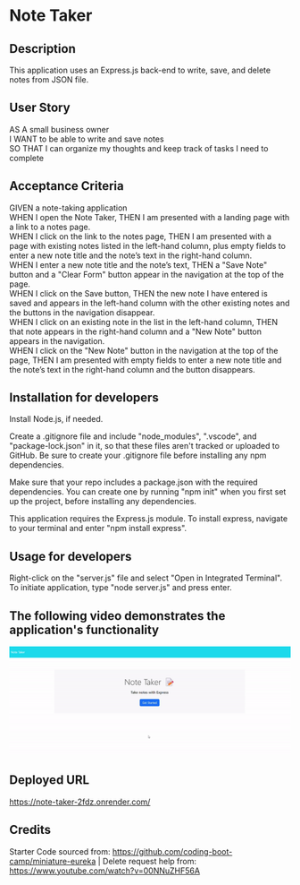 # Note Taker

## Description
This application uses an Express.js back-end to write, save, and delete notes from JSON file.

## User Story
AS A small business owner  
I WANT to be able to write and save notes  
SO THAT I can organize my thoughts and keep track of tasks I need to complete  

## Acceptance Criteria
GIVEN a note-taking application  
WHEN I open the Note Taker, THEN I am presented with a landing page with a link to a notes page.  
WHEN I click on the link to the notes page, THEN I am presented with a page with existing notes listed in the left-hand column, plus empty fields to enter a new note title and the note’s text in the right-hand column.  
WHEN I enter a new note title and the note’s text, THEN a "Save Note" button and a "Clear Form" button appear in the navigation at the top of the page.  
WHEN I click on the Save button, THEN the new note I have entered is saved and appears in the left-hand column with the other existing notes and the buttons in the navigation disappear.  
WHEN I click on an existing note in the list in the left-hand column, THEN that note appears in the right-hand column and a "New Note" button appears in the navigation.  
WHEN I click on the "New Note" button in the navigation at the top of the page, THEN I am presented with empty fields to enter a new note title and the note’s text in the right-hand column and the button disappears.

## Installation for developers
Install Node.js, if needed.     

Create a .gitignore file and include "node_modules", ".vscode", and "package-lock.json" in it, so that these files aren't tracked or uploaded to GitHub. Be sure to create your .gitignore file before installing any npm dependencies.     

Make sure that your repo includes a package.json with the required dependencies. You can create one by running "npm init" when you first set up the project, before installing any dependencies.     

This application requires the Express.js module. To install express, navigate to your terminal and enter "npm install express".    

## Usage for developers
Right-click on the "server.js" file and select "Open in Integrated Terminal". To initiate application, type "node server.js" and press enter. 

## The following video demonstrates the application's functionality
![Demonstration of application that allows users to enter, modify, and delete notes.](https://github.com/Meowlory3579/note-taker/blob/main/assets/note-taker.gif)

## Deployed URL
https://note-taker-2fdz.onrender.com/

## Credits
Starter Code sourced from: https://github.com/coding-boot-camp/miniature-eureka | Delete request help from: https://www.youtube.com/watch?v=00NNuZHF56A